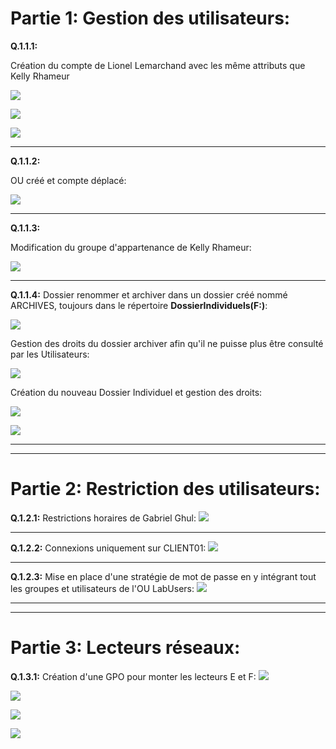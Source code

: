 # **Partie 1: Gestion des utilisateurs:**

**Q.1.1.1:**

Création du compte de Lionel Lemarchand avec les même attributs que Kelly Rhameur

![](https://github.com/Bilal-Aldimashq/Checkpoint_3/blob/main/Ressources/Q111_1.png?raw=true)

![](https://github.com/Bilal-Aldimashq/Checkpoint_3/blob/main/Ressources/Q111_2.png?raw=true)

![](https://github.com/Bilal-Aldimashq/Checkpoint_3/blob/main/Ressources/Q111_3.png?raw=true)

___________________
**Q.1.1.2:**

OU créé et compte déplacé:

![](https://github.com/Bilal-Aldimashq/Checkpoint_3/blob/main/Ressources/Q112_1.png?raw=true)

______________________
**Q.1.1.3:**

Modification du groupe d'appartenance de Kelly Rhameur:

![](https://github.com/Bilal-Aldimashq/Checkpoint_3/blob/main/Ressources/Q113_1.png?raw=true)

______________________

**Q.1.1.4:**
Dossier renommer et archiver dans un dossier créé nommé ARCHIVES, toujours dans le répertoire **DossierIndividuels(F:)**:

![](https://github.com/Bilal-Aldimashq/Checkpoint_3/blob/main/Ressources/Q114_1.png?raw=true)

Gestion des droits du dossier archiver afin qu'il ne puisse plus être consulté par les Utilisateurs:

![](https://github.com/Bilal-Aldimashq/Checkpoint_3/blob/main/Ressources/Q114_2.png?raw=true)

Création du nouveau Dossier Individuel et gestion des droits:

![](https://github.com/Bilal-Aldimashq/Checkpoint_3/blob/main/Ressources/Q114_3.png?raw=true)

![](https://github.com/Bilal-Aldimashq/Checkpoint_3/blob/main/Ressources/Q114_4.png?raw=true)


_____________________
_____________________

# **Partie 2: Restriction des utilisateurs:**

**Q.1.2.1:**
Restrictions horaires de Gabriel Ghul:
![](https://github.com/Bilal-Aldimashq/Checkpoint_3/blob/main/Ressources/Q211_2.png?raw=true)

_____________________

**Q.1.2.2:**
Connexions uniquement sur CLIENT01:
![](https://github.com/Bilal-Aldimashq/Checkpoint_3/blob/main/Ressources/Q122_1.png?raw=true)

____________________

**Q.1.2.3:**
Mise en place d'une stratégie de mot de passe en y intégrant tout les groupes et utilisateurs de l'OU LabUsers:
![](https://github.com/Bilal-Aldimashq/Checkpoint_3/blob/main/Ressources/Q123_1.png?raw=true)

____________________
____________________

# **Partie 3: Lecteurs réseaux:**

**Q.1.3.1:**
Création d'une GPO pour monter les lecteurs E et F:
![](https://github.com/Bilal-Aldimashq/Checkpoint_3/blob/main/Ressources/Q131_1.png?raw=true)

![](https://github.com/Bilal-Aldimashq/Checkpoint_3/blob/main/Ressources/Q131_2.png?raw=true)

![](https://github.com/Bilal-Aldimashq/Checkpoint_3/blob/main/Ressources/Q131_3.png?raw=true)

![](https://github.com/Bilal-Aldimashq/Checkpoint_3/blob/main/Ressources/Q132_4.png?raw=true)
